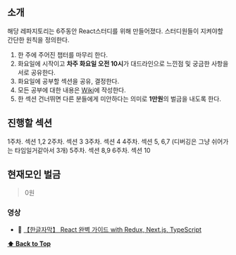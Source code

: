## 소개

해당 레파지토리는 6주동안 React스터디를 위해 만들어졌다. 스터디원들이 지켜야할 간단한 원칙을 정의한다.

1. 한 주에 주어진 챕터를 마무리 한다.
1. 화요일에 시작이고 **차주 화요일 오전 10시**가 대드라인으로 느낀점 및 궁금한 사항을 서로 공유한다.
1. 화요일에 공부할 섹션을 공유, 결정한다.
1. 모든 공부에 대한 내용은 [Wiki](https://github.com/Lee-hyuna/react-with-redux-next-typescript/wiki)에 작성한다.
1. 한 섹션 건너뛰면 다른 분들에게 미안하다는 의미로 **1만원**의 벌금을 내도록 한다.

## 진행할 섹션
1주차. 섹션 1,2
2주차. 섹션 3
3주차. 섹션 4
4주차. 섹션 5, 6,7 (디버깅은 그냥 쉬어가는 타임일거같아서 3개)
5주차. 섹션 8,9
6주차. 섹션 10

## 현재모인 벌금
> 0원

### 영상
 * 🎥 [【한글자막】 React 완벽 가이드 with Redux, Next.js, TypeScript](https://www.udemy.com/course/best-react/learn/lecture/28516611)

 **[⬆  Back to Top](#목차)**
